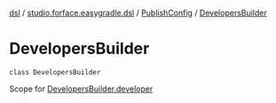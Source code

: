 [dsl](../../index.md) / [studio.forface.easygradle.dsl](../index.md) / [PublishConfig](index.md) / [DevelopersBuilder](./-developers-builder.md)

# DevelopersBuilder

`class DevelopersBuilder`

Scope for [DevelopersBuilder.developer](developer.md)

